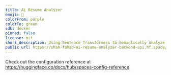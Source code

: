 ```yaml
---
title: Ai Resume Analyzer
emoji: 👀
colorFrom: purple
colorTo: green
sdk: docker
pinned: false
license: mit
short_description: Using Sentence Transformers to Semantically Analyze Resumes.
public url: https://shah-fahad-ai-resume-analyzer-backend-api.hf.space/
---
```


Check out the configuration reference at https://huggingface.co/docs/hub/spaces-config-reference
